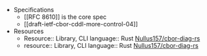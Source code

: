- Specifications
	- [[RFC 8610]] is the core spec
	- [[draft-ietf-cbor-cddl-more-control-04]]
- Resources
	- Resource:: Library, CLI language:: Rust [Nullus157/cbor-diag-rs](https://github.com/Nullus157/cbor-diag-rs)
	- resource:: Library, CLI language:: Rust [Nullus157/cbor-diag-rs](https://github.com/Nullus157/cbor-diag-rs)
